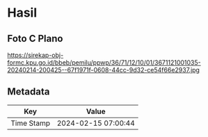 # Hasil

## Foto C Plano

https://sirekap-obj-formc.kpu.go.id/bbeb/pemilu/ppwp/36/71/12/10/01/3671121001035-20240214-200425--67f1971f-0608-44cc-9d32-ce54f66e2937.jpg


## Metadata

| Key        | Value               |
| ---------- | ------------------- |
| Time Stamp | 2024-02-15 07:00:44 |



